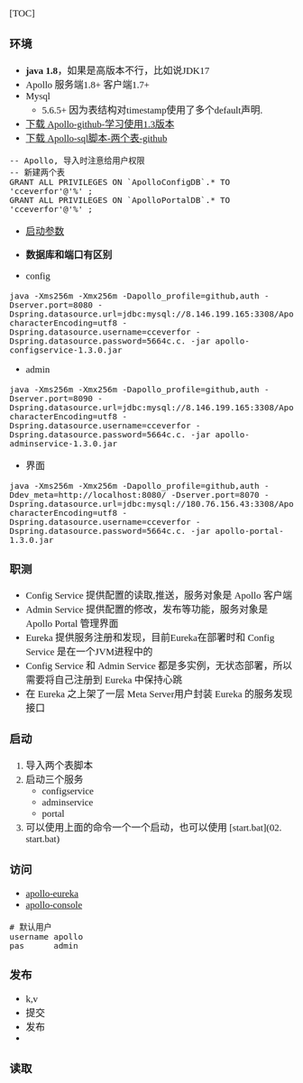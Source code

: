 <span  style="font-family: Simsun,serif; font-size: 17px; ">

[TOC]

### 环境

- **java 1.8**，如果是高版本不行，比如说JDK17
- Apollo 服务端1.8+ 客户端1.7+
- Mysql
    - 5.6.5+ 因为表结构对timestamp使用了多个default声明.
- [下载 Apollo-github-学习使用1.3版本](https://github.com/apolloconfig/apollo/releases?page=2)
- [下载 Apollo-sql脚本-两个表-github](https://github.com/apolloconfig/apollo/tree/master/scripts/sql)

~~~
-- Apollo, 导入时注意给用户权限
-- 新建两个表
GRANT ALL PRIVILEGES ON `ApolloConfigDB`.* TO 'cceverfor'@'%' ;
GRANT ALL PRIVILEGES ON `ApolloPortalDB`.* TO 'cceverfor'@'%' ;
~~~

- [启动参数](https://www.apolloconfig.com/#/zh/development/apollo-development-guide?id=%e4%ba%8c%e3%80%81%e6%9c%ac%e5%9c%b0%e5%90%af%e5%8a%a8)
- **数据库和端口有区别**

- config

~~~
java -Xms256m -Xmx256m -Dapollo_profile=github,auth -Dserver.port=8080 -Dspring.datasource.url=jdbc:mysql://8.146.199.165:3308/ApolloConfigDB?characterEncoding=utf8 -Dspring.datasource.username=cceverfor -Dspring.datasource.password=5664c.c. -jar apollo-configservice-1.3.0.jar
~~~

- admin

~~~
java -Xms256m -Xmx256m -Dapollo_profile=github,auth -Dserver.port=8090 -Dspring.datasource.url=jdbc:mysql://8.146.199.165:3308/ApolloConfigDB?characterEncoding=utf8 -Dspring.datasource.username=cceverfor -Dspring.datasource.password=5664c.c. -jar apollo-adminservice-1.3.0.jar
~~~

- 界面

~~~
java -Xms256m -Xmx256m -Dapollo_profile=github,auth -Ddev_meta=http://localhost:8080/ -Dserver.port=8070 -Dspring.datasource.url=jdbc:mysql://180.76.156.43:3308/ApolloPortalDB?characterEncoding=utf8 -Dspring.datasource.username=cceverfor -Dspring.datasource.password=5664c.c. -jar apollo-portal-1.3.0.jar
~~~

### 职测

- Config Service 提供配置的读取,推送，服务对象是 Apollo 客户端
- Admin Service 提供配置的修改，发布等功能，服务对象是 Apollo Portal 管理界面
- Eureka 提供服务注册和发现，目前Eureka在部署时和 Config Service 是在一个JVM进程中的
- Config Service 和 Admin Service 都是多实例，无状态部署，所以需要将自己注册到 Eureka 中保持心跳
- 在 Eureka 之上架了一层 Meta Server用户封装 Eureka 的服务发现接口

### 启动

1. 导入两个表脚本
2. 启动三个服务
    - configservice
    - adminservice
    - portal
3. 可以使用上面的命令一个一个启动，也可以使用
   [start.bat](02. start.bat)

### 访问

- [apollo-eureka](http://localhost:8080/)
- [apollo-console](http://localhost:8070/)

~~~
# 默认用户
username apollo
pas      admin
~~~

### 发布

- k,v
- 提交
- 发布
-

### 读取

</span>